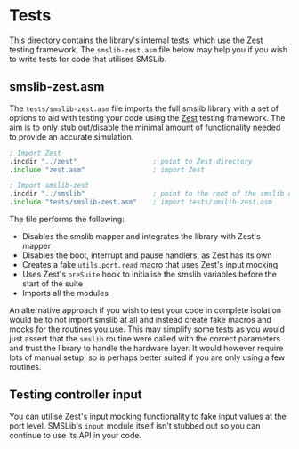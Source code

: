 # Tests

This directory contains the library's internal tests, which use the [Zest](https://github.com/lajohnston/zest) testing framework. The `smslib-zest.asm` file below may help you if you wish to write tests for code that utilises SMSLib.

## smslib-zest.asm

The `tests/smslib-zest.asm` file imports the full smslib library with a set of options to aid with testing your code using the [Zest](https://github.com/lajohnston/zest) testing framework. The aim is to only stub out/disable the minimal amount of functionality needed to provide an accurate simulation.

```asm
; Import Zest
.incdir "../zest"                   ; point to Zest directory
.include "zest.asm"                 ; import Zest

; Import smslib-zest
.incdir "../smslib"                 ; point to the root of the smslib directory
.include "tests/smslib-zest.asm"    ; import tests/smslib-zest.asm
```

The file performs the following:

- Disables the smslib mapper and integrates the library with Zest's mapper
- Disables the boot, interrupt and pause handlers, as Zest has its own
- Creates a fake `utils.port.read` macro that uses Zest's input mocking
- Uses Zest's `preSuite` hook to initialise the smslib variables before the start of the suite
- Imports all the modules

An alternative approach if you wish to test your code in complete isolation would be to not import smslib at all and instead create fake macros and mocks for the routines you use. This may simplify some tests as you would just assert that the `smslib` routine were called with the correct parameters and trust the library to handle the hardware layer. It would however require lots of manual setup, so is perhaps better suited if you are only using a few routines.

## Testing controller input

You can utilise Zest's input mocking functionality to fake input values at the port level. SMSLib's `input` module itself isn't stubbed out so you can continue to use its API in your code.
